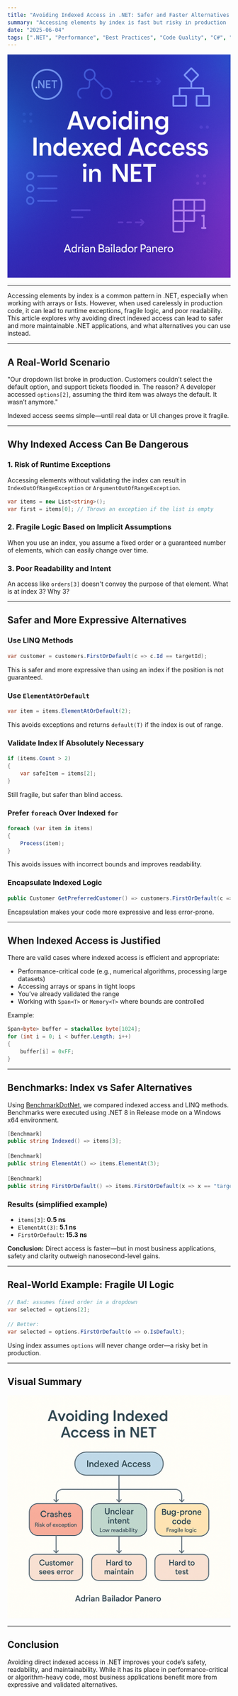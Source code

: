 ```yaml
---
title: "Avoiding Indexed Access in .NET: Safer and Faster Alternatives for Production Code"
summary: "Accessing elements by index is fast but risky in production .NET code. Learn safer and more expressive alternatives to avoid runtime exceptions, fragile logic, and unclear intent. Includes benchmarks, real-world examples, and a diagram."
date: "2025-06-04"
tags: [".NET", "Performance", "Best Practices", "Code Quality", "C#", "BenchmarkDotNet"]
---
```




![Avoiding in .NET – by Adrián Bailador Panero](avoid.png)

---



Accessing elements by index is a common pattern in .NET, especially when working with arrays or lists. However, when used carelessly in production code, it can lead to runtime exceptions, fragile logic, and poor readability. This article explores why avoiding direct indexed access can lead to safer and more maintainable .NET applications, and what alternatives you can use instead.

---

## A Real-World Scenario

"Our dropdown list broke in production. Customers couldn’t select the default option, and support tickets flooded in. The reason? A developer accessed `options[2]`, assuming the third item was always the default. It wasn’t anymore."

Indexed access seems simple—until real data or UI changes prove it fragile.

---

## Why Indexed Access Can Be Dangerous

### 1. Risk of Runtime Exceptions

Accessing elements without validating the index can result in `IndexOutOfRangeException` or `ArgumentOutOfRangeException`.

```csharp
var items = new List<string>();
var first = items[0]; // Throws an exception if the list is empty
```

### 2. Fragile Logic Based on Implicit Assumptions

When you use an index, you assume a fixed order or a guaranteed number of elements, which can easily change over time.

### 3. Poor Readability and Intent

An access like `orders[3]` doesn't convey the purpose of that element. What is at index 3? Why 3?

---

## Safer and More Expressive Alternatives

### Use LINQ Methods

```csharp
var customer = customers.FirstOrDefault(c => c.Id == targetId);
```

This is safer and more expressive than using an index if the position is not guaranteed.

### Use `ElementAtOrDefault`

```csharp
var item = items.ElementAtOrDefault(2);
```

This avoids exceptions and returns `default(T)` if the index is out of range.

### Validate Index If Absolutely Necessary

```csharp
if (items.Count > 2)
{
    var safeItem = items[2];
}
```

Still fragile, but safer than blind access.

### Prefer `foreach` Over Indexed `for`

```csharp
foreach (var item in items)
{
    Process(item);
}
```

This avoids issues with incorrect bounds and improves readability.

### Encapsulate Indexed Logic

```csharp
public Customer GetPreferredCustomer() => customers.FirstOrDefault(c => c.IsPreferred);
```

Encapsulation makes your code more expressive and less error-prone.

---

## When Indexed Access is Justified

There are valid cases where indexed access is efficient and appropriate:

* Performance-critical code (e.g., numerical algorithms, processing large datasets)
* Accessing arrays or spans in tight loops
* You’ve already validated the range
* Working with `Span<T>` or `Memory<T>` where bounds are controlled

Example:

```csharp
Span<byte> buffer = stackalloc byte[1024];
for (int i = 0; i < buffer.Length; i++)
{
    buffer[i] = 0xFF;
}
```

---

## Benchmarks: Index vs Safer Alternatives

Using [BenchmarkDotNet](https://benchmarkdotnet.org/), we compared indexed access and LINQ methods. Benchmarks were executed using .NET 8 in Release mode on a Windows x64 environment.

```csharp
[Benchmark]
public string Indexed() => items[3];

[Benchmark]
public string ElementAt() => items.ElementAt(3);

[Benchmark]
public string FirstOrDefault() => items.FirstOrDefault(x => x == "target");
```

### Results (simplified example)

* `items[3]`: **0.5 ns**
* `ElementAt(3)`: **5.1 ns**
* `FirstOrDefault`: **15.3 ns**

**Conclusion:** Direct access is faster—but in most business applications, safety and clarity outweigh nanosecond-level gains.

---

## Real-World Example: Fragile UI Logic

```csharp
// Bad: assumes fixed order in a dropdown
var selected = options[2];

// Better:
var selected = options.FirstOrDefault(o => o.IsDefault);
```

Using index assumes `options` will never change order—a risky bet in production.

---

## Visual Summary

![Diagram](diagram.png)


---

## Conclusion

Avoiding direct indexed access in .NET improves your code’s safety, readability, and maintainability. While it has its place in performance-critical or algorithm-heavy code, most business applications benefit more from expressive and validated alternatives.



